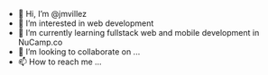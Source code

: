 - 👋 Hi, I’m @jmvillez
- 👀 I’m interested in web development
- 🌱 I’m currently learning fullstack web and mobile development in NuCamp.co
- 💞️ I’m looking to collaborate on ...
- 📫 How to reach me ...

<!---
jmvillez/jmvillez is a ✨ special ✨ repository because its `README.md` (this file) appears on your GitHub profile.
You can click the Preview link to take a look at your changes.
--->
